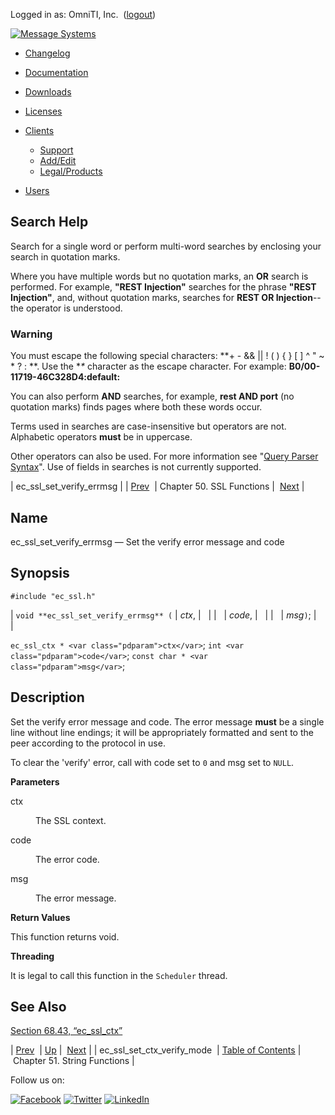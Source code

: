 Logged in as: OmniTI, Inc.  ([logout](https://support.messagesystems.com/logout.php))

[![Message Systems](https://support.messagesystems.com/images/ms-white205.png)](https://support.messagesystems.com/start.php) 

*   [Changelog](https://support.messagesystems.com/start.php?show=changelog)
*   [Documentation](https://support.messagesystems.com/docs/)
*   [Downloads](https://support.messagesystems.com/start.php)

*   [Licenses](https://support.messagesystems.com/license_summary.php)
*   <a href="">Clients</a>
    *   [Support](https://support.messagesystems.com/cs.php)
    *   [Add/Edit](https://support.messagesystems.com/edit_client.php)
    *   [Legal/Products](https://support.messagesystems.com/edit_products.php)
*   [Users](https://support.messagesystems.com/edit_customer.php)

## Search Help

Search for a single word or perform multi-word searches by enclosing your search in quotation marks.

Where you have multiple words but no quotation marks, an **OR** search is performed. For example, **"REST Injection"** searches for the phrase **"REST Injection"**, and, without quotation marks, searches for **REST OR Injection**--the operator is understood.

### Warning

You must escape the following special characters: **+ - && || ! ( ) { } [ ] ^ " ~ * ? : \**. Use the **\** character as the escape character. For example: **B0/00-11719-46C328D4\:default\:**

You can also perform **AND** searches, for example, **rest AND port** (no quotation marks) finds pages where both these words occur.

Terms used in searches are case-insensitive but operators are not. Alphabetic operators **must** be in uppercase.

Other operators can also be used. For more information see "[Query Parser Syntax](https://lucene.apache.org/core/old_versioned_docs/versions/3_0_0/queryparsersyntax.html)". Use of fields in searches is not currently supported.

| ec_ssl_set_verify_errmsg |
| [Prev](apis.ec_ssl_set_ctx_verify_mode.php)  | Chapter 50. SSL Functions |  [Next](string.php) |

<a name="apis.ec_ssl_set_verify_errmsg"></a>
## Name

ec_ssl_set_verify_errmsg — Set the verify error message and code

## Synopsis

`#include "ec_ssl.h"`

| `void **ec_ssl_set_verify_errmsg** (` | <var class="pdparam">ctx</var>, |   |
|   | <var class="pdparam">code</var>, |   |
|   | <var class="pdparam">msg</var>`)`; |   |

`ec_ssl_ctx * <var class="pdparam">ctx</var>`;
`int <var class="pdparam">code</var>`;
`const char * <var class="pdparam">msg</var>`;<a name="idp35302304"></a>
## Description

Set the verify error message and code. The error message **must** be a single line without line endings; it will be appropriately formatted and sent to the peer according to the protocol in use.

To clear the 'verify' error, call with code set to `0` and msg set to `NULL`.

**Parameters**

<dl class="variablelist">

<dt>ctx</dt>

<dd>

The SSL context.

</dd>

<dt>code</dt>

<dd>

The error code.

</dd>

<dt>msg</dt>

<dd>

The error message.

</dd>

</dl>

**Return Values**

This function returns void.

**Threading**

It is legal to call this function in the `Scheduler` thread.

<a name="idp35314592"></a>
## See Also

[Section 68.43, “ec_ssl_ctx”](structs.ec_ssl_ctx.php "68.43. ec_ssl_ctx")

| [Prev](apis.ec_ssl_set_ctx_verify_mode.php)  | [Up](ssl.php) |  [Next](string.php) |
| ec_ssl_set_ctx_verify_mode  | [Table of Contents](index.php) |  Chapter 51. String Functions |

Follow us on:

[![Facebook](https://support.messagesystems.com/images/icon-facebook.png)](http://www.facebook.com/messagesystems) [![Twitter](https://support.messagesystems.com/images/icon-twitter.png)](http://twitter.com/#!/MessageSystems) [![LinkedIn](https://support.messagesystems.com/images/icon-linkedin.png)](http://www.linkedin.com/company/message-systems)